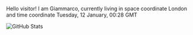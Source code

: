 Hello visitor! I am Giammarco, currently living in space coordinate London and time coordinate Tuesday, 12 January, 00:28 GMT

![GitHub Stats](https://github-readme-stats.vercel.app/api?username=grcasanova)
